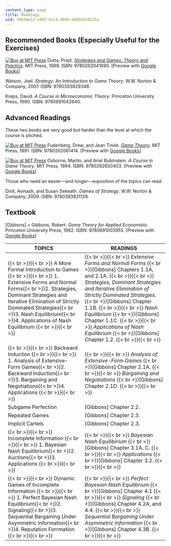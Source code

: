 ```yaml
---
content_type: page
title: Readings
uid: 39634e12-e49f-b3c8-d949-d88592e9222a
---
```


Recommended Books (Especially Useful for the Exercises)
-------------------------------------------------------

[![Buy at MIT Press](/images/mp_logo.gif)](https://mitpress.mit.edu/9780262041690) Dutta, Prajit. [_Strategies and Games: Theory and Practice_](https://mitpress.mit.edu/9780262041690). MIT Press, 1999. ISBN: 9780262041690. \[Preview with [Google Books](http://books.google.com/books?id=m1apPLqiIEkC&printsec=frontcover)\]

Watson, Joel. _Strategy: An Introduction to Game Theory_. W.W. Norton & Company, 2007. ISBN: 9780393929348.

Kreps, David. _A Course in Microeconomic Theory_. Princeton University Press, 1990. ISBN: 9780691042640.

Advanced Readings
-----------------

These two books are very good but harder than the level at which the course is pitched.

[![Buy at MIT Press](/images/mp_logo.gif)](https://mitpress.mit.edu/9780262061414) Fudenberg, Drew, and Jean Tirole. [_Game Theory_](https://mitpress.mit.edu/9780262061414). MIT Press, 1991. ISBN: 9780262061414. \[Preview with [Google Books](http://books.google.com/books?id=pFPHKwXro3QC&printsec=frontcover)\]

[![Buy at MIT Press](/images/mp_logo.gif)](https://mitpress.mit.edu/9780262650403) Osborne, Martin, and Ariel Rubinstein. _A Course in Game Theory_. MIT Press, 1994. ISBN: 9780262650403. \[Preview with [Google Books](http://books.google.com/books?id=5ntdaYX4LPkC&printsec=frontcover)\]

Those who need an easier—and longer—exposition of the topics can read:

Dixit, Avinash, and Susan Sekeath. _Games of Strategy_. W.W. Norton & Company, 2009. ISBN: 9780393931129.

Textbook
--------

\[Gibbons\] = Gibbons, Robert. _Game Theory for Applied Economists_. Princeton University Press, 1992. ISBN: 9780691003955. \[Preview with [Google Books](http://books.google.com/books?id=8ygxf2WunAIC&printsec=frontcover)\]

| TOPICS | READINGS |
| --- | --- |
|  {{< br >}}{{< br >}} A More Formal Introduction to Games {{< br >}}{{< br >}} 1.  Extensive Forms and Normal Forms{{< br >}}2.  Strategies, Dominant Strategies and Iterative Elimination of Strictly Dominated Strategies{{< br >}}3.  Nash Equilibrium{{< br >}}4.  Applications of Nash Equilibrium {{< br >}}{{< br >}}  |  {{< br >}}{{< br >}} _Extensive Forms and Normal Forms_  {{< br >}}\[Gibbons\] Chapters 1.1A, and 2.1A. {{< br >}}{{< br >}} _Strategies, Dominant Strategies and Iterative Elimination of Strictly Dominated Strategies._  {{< br >}}\[Gibbons\] Chapter 1.1B. {{< br >}}{{< br >}} _Nash Equilibrium_  {{< br >}}\[Gibbons\] Chapter 1.1C. {{< br >}}{{< br >}} _Applications of Nash Equilibrium_  {{< br >}}\[Gibbons\] Chapter 1.2. {{< br >}}{{< br >}}  |
|  {{< br >}}{{< br >}} Backward Induction {{< br >}}{{< br >}} 1.  Analysis of Extensive-Form Games{{< br >}}2.  Backward Induction{{< br >}}3.  Bargaining and Negotiations{{< br >}}4.  Applications {{< br >}}{{< br >}}  |  {{< br >}}{{< br >}} _Analysis of Extensive-Form Games_  {{< br >}}\[Gibbons\] Chapter 2.1A. {{< br >}}{{< br >}} _Bargaining and Negotiations_  {{< br >}}\[Gibbons\] Chapter 2.1D. {{< br >}}{{< br >}}  |
| Subgame Perfection | \[Gibbons\] Chapter 2.2. |
| Repeated Games | \[Gibbons\] Chapter 2.3. |
| Implicit Cartels | \[Gibbons\] Chapter 2.3. |
|  {{< br >}}{{< br >}} Incomplete Information {{< br >}}{{< br >}} 1.  Bayesian Nash Equilibrium{{< br >}}2.  Auctions{{< br >}}3.  Applications {{< br >}}{{< br >}}  |  {{< br >}}{{< br >}} _Bayesian Nash Equilibirium_  {{< br >}}\[Gibbons\] Chapter 3.1A, C. {{< br >}}{{< br >}} _Applications_  {{< br >}}\[Gibbons\] Chapter 3.2. {{< br >}}{{< br >}}  |
|  {{< br >}}{{< br >}} Dynamic Games of Incomplete Information {{< br >}}{{< br >}} 1.  Perfect Bayesian Nash Equilibrium{{< br >}}2.  Signaling{{< br >}}3.  Sequential Bargaining Under Asymmetric Information{{< br >}}4.  Reputation Forrmation {{< br >}}{{< br >}}  |  {{< br >}}{{< br >}} _Perfect Bayesian Nash Equilibrium_  {{< br >}}\[Gibbons\] Chapter 4.1 {{< br >}}{{< br >}} _Signaling_  {{< br >}}\[Gibbons\] Chapter 4.2A, and 4.4. {{< br >}}{{< br >}} _Sequential Bargaining Under Asymmetric Information_  {{< br >}}\[Gibbons\] Chapter 4.3B. {{< br >}}{{< br >}}
